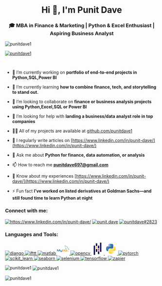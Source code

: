 <h1 align="center">Hi 👋, I'm Punit Dave</h1>
<h3 align="center">🎓 MBA in Finance & Marketing | Python & Excel Enthusiast | Aspiring Business Analyst</h3>

<p align="left"> <img src="https://komarev.com/ghpvc/?username=punitdave1&label=Profile%20views&color=0e75b6&style=flat" alt="punitdave1" /> </p>

<p align="left"> <a href="https://github.com/ryo-ma/github-profile-trophy"><img src="https://github-profile-trophy.vercel.app/?username=punitdave1" alt="punitdave1" /></a> </p>

<p align="left"> <a href="https://twitter.com/" target="blank"><img src="https://img.shields.io/twitter/follow/?logo=twitter&style=for-the-badge" alt="" /></a> </p>

- 🔭 I’m currently working on **portfolio of end-to-end projects in Python,SQL,Power BI**

- 🌱 I’m currently learning **how to combine finance, tech, and storytelling to stand out.**

- 👯 I’m looking to collaborate on **finance or business analysis projects using Python,Excel,SQL or Power BI**

- 🤝 I’m looking for help with **landing a business/data analyst role in top companies**

- 👨‍💻 All of my projects are available at [github.com/punitdave1](github.com/punitdave1)

- 📝 I regularly write articles on [https://www.linkedin.com/in/punit-dave/](https://www.linkedin.com/in/punit-dave/)

- 💬 Ask me about **Python for finance, data automation, or analysis**

- 📫 How to reach me **punitdave697@gmail.com**

- 📄 Know about my experiences [https://www.linkedin.com/in/punit-dave/](https://www.linkedin.com/in/punit-dave/)

- ⚡ Fun fact **I’ve worked on listed derivatives at Goldman Sachs—and still found time to learn Python at night**

<h3 align="left">Connect with me:</h3>
<p align="left">
<a href="https://linkedin.com/in/https://www.linkedin.com/in/punit-dave/" target="blank"><img align="center" src="https://raw.githubusercontent.com/rahuldkjain/github-profile-readme-generator/master/src/images/icons/Social/linked-in-alt.svg" alt="https://www.linkedin.com/in/punit-dave/" height="30" width="40" /></a>
<a href="https://instagram.com/punit.dave" target="blank"><img align="center" src="https://raw.githubusercontent.com/rahuldkjain/github-profile-readme-generator/master/src/images/icons/Social/instagram.svg" alt="punit.dave" height="30" width="40" /></a>
<a href="https://discord.gg/punitdave#2823" target="blank"><img align="center" src="https://raw.githubusercontent.com/rahuldkjain/github-profile-readme-generator/master/src/images/icons/Social/discord.svg" alt="punitdave#2823" height="30" width="40" /></a>
</p>

<h3 align="left">Languages and Tools:</h3>
<p align="left"> <a href="https://www.djangoproject.com/" target="_blank" rel="noreferrer"> <img src="https://cdn.worldvectorlogo.com/logos/django.svg" alt="django" width="40" height="40"/> </a>  <a href="https://ifttt.com/" target="_blank" rel="noreferrer"> <img src="https://www.vectorlogo.zone/logos/ifttt/ifttt-ar21.svg" alt="ifttt" width="40" height="40"/> </a> <a href="https://www.mathworks.com/" target="_blank" rel="noreferrer"> <img src="https://upload.wikimedia.org/wikipedia/commons/2/21/Matlab_Logo.png" alt="matlab" width="40" height="40"/> </a>  <a href="https://www.mysql.com/" target="_blank" rel="noreferrer"> <img src="https://raw.githubusercontent.com/devicons/devicon/master/icons/mysql/mysql-original-wordmark.svg" alt="mysql" width="40" height="40"/> </a>  <a href="https://opencv.org/" target="_blank" rel="noreferrer"> <img src="https://www.vectorlogo.zone/logos/opencv/opencv-icon.svg" alt="opencv" width="40" height="40"/> </a> <a href="https://pandas.pydata.org/" target="_blank" rel="noreferrer"> <img src="https://raw.githubusercontent.com/devicons/devicon/2ae2a900d2f041da66e950e4d48052658d850630/icons/pandas/pandas-original.svg" alt="pandas" width="40" height="40"/> </a> <a href="https://www.python.org" target="_blank" rel="noreferrer"> <img src="https://raw.githubusercontent.com/devicons/devicon/master/icons/python/python-original.svg" alt="python" width="40" height="40"/> </a> <a href="https://pytorch.org/" target="_blank" rel="noreferrer"> <img src="https://www.vectorlogo.zone/logos/pytorch/pytorch-icon.svg" alt="pytorch" width="40" height="40"/> </a> <a href="https://scikit-learn.org/" target="_blank" rel="noreferrer"> <img src="https://upload.wikimedia.org/wikipedia/commons/0/05/Scikit_learn_logo_small.svg" alt="scikit_learn" width="40" height="40"/> </a> <a href="https://seaborn.pydata.org/" target="_blank" rel="noreferrer"> <img src="https://seaborn.pydata.org/_images/logo-mark-lightbg.svg" alt="seaborn" width="40" height="40"/> </a> <a href="https://www.selenium.dev" target="_blank" rel="noreferrer"> <img src="https://raw.githubusercontent.com/detain/svg-logos/780f25886640cef088af994181646db2f6b1a3f8/svg/selenium-logo.svg" alt="selenium" width="40" height="40"/> </a> <a href="https://www.tensorflow.org" target="_blank" rel="noreferrer"> <img src="https://www.vectorlogo.zone/logos/tensorflow/tensorflow-icon.svg" alt="tensorflow" width="40" height="40"/> </a> <a href="https://zapier.com" target="_blank" rel="noreferrer"> <img src="https://www.vectorlogo.zone/logos/zapier/zapier-icon.svg" alt="zapier" width="40" height="40"/> </a> </p>

<p><img align="left" src="https://github-readme-stats.vercel.app/api/top-langs?username=punitdave1&show_icons=true&locale=en&layout=compact" alt="punitdave1" /></p>

<p>&nbsp;<img align="center" src="https://github-readme-stats.vercel.app/api?username=punitdave1&show_icons=true&locale=en" alt="punitdave1" /></p>

<p><img align="center" src="https://github-readme-streak-stats.herokuapp.com/?user=punitdave1&" alt="punitdave1" /></p>
